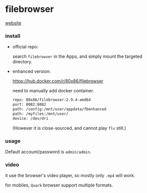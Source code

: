 # filebrowser

[website](https://filebrowser.org/)



### install

* official repo:

  search `filebrowser` in the Apps, and simply mount the targeted directory.

* enhanced version:

  https://hub.docker.com/r/80x86/filebrowser

  need to manually add docker container.

  ```bash
  repo: 80x86/filebrowser:2.9.4-amd64
  port: 8082:8082
  path: /config:/mnt/user/appdata/fbenhanced
  path: /myfiles:/mnt/user/
  device: /dev/dri
  ```

  (However it is close-sourced, and cannot play `flv` still.)



### usage

Default account/password is `admin/admin`.



### video

it use the browser's video player, so mostly only `.mp4` will work.

for mobiles, `Quark` browser support multiple formats.
